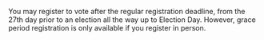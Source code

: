 You may register to vote after the regular registration deadline, from the 27th day prior to an election all the way up to Election Day. However, grace period registration is only available if you register in person.  
